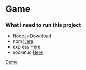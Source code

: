 # Game
<h3>What i need to run this project</h3>
<ul>
    <li>Node.js<a href="https://nodejs.org/en/"> Download</a></li>
    <li>npm <a href="https://www.npmjs.com/">Here</a></li>
    <li>express <a href="https://expressjs.com/">Here</a></li>
    <li>socket.io <a href="https://socket.io/">Here</a></li>
</ul>
<a href="http://mygame.servegame.com:3000">Demo</a>
